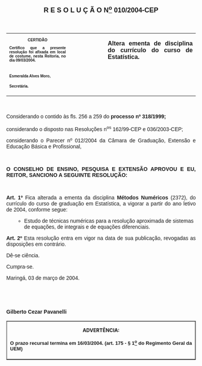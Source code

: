 <BODY>

<B><FONT FACE="Arial" SIZE=4><P ALIGN="CENTER"></P>
<P ALIGN="CENTER">R E S O L U &Ccedil; &Atilde; O N<U><SUP>o</U></SUP> 010/2004-CEP</P>
</B></FONT><FONT FACE="Arial"><P ALIGN="CENTER"></P>
<P ALIGN="CENTER">&nbsp;</P></FONT>
<TABLE CELLSPACING=0 BORDER=0 CELLPADDING=7 WIDTH=595>
<TR><TD WIDTH="33%" VALIGN="TOP">
<B><FONT FACE="Arial" SIZE=1><P ALIGN="CENTER">CERTID&Atilde;O</P>
<P ALIGN="JUSTIFY">   Certifico que a presente resolu&ccedil;&atilde;o foi afixada em local de costume, nesta Reitoria, no dia 09/03/2004.</P>
<P ALIGN="JUSTIFY"></P>
<P ALIGN="JUSTIFY">&nbsp;</P>
<P>Esmeralda Alves Moro,</P>
<P>Secret&aacute;ria.</B></FONT></TD>
<TD WIDTH="19%" VALIGN="TOP">&nbsp;</TD>
<TD WIDTH="48%" VALIGN="TOP">
<B><FONT FACE="Arial"><P ALIGN="JUSTIFY">Altera ementa de disciplina do curr&iacute;culo do curso de Estat&iacute;stica.</B></FONT></TD>
</TR>
</TABLE>

<FONT FACE="Arial"><P ALIGN="JUSTIFY"></P>
<P ALIGN="JUSTIFY">&nbsp;</P>
<P ALIGN="JUSTIFY">Considerando o contido &agrave;s fls. 256 a 259 do <B>processo nº 318/1999;</P>
</B><P ALIGN="JUSTIFY">considerando o disposto nas Resolu&ccedil;&otilde;es n<SUP>os</SUP> 162/99-CEP e 036/2003-CEP;</P>
<P ALIGN="JUSTIFY">considerando o Parecer nº 012/2004 da C&acirc;mara de Gradua&ccedil;&atilde;o, Extens&atilde;o  e Educa&ccedil;&atilde;o B&aacute;sica e Profissional,</P>
<P ALIGN="JUSTIFY"></P>
<P ALIGN="JUSTIFY">&nbsp;</P>
<B><P ALIGN="JUSTIFY">O CONSELHO DE ENSINO, PESQUISA E EXTENS&Atilde;O APROVOU E EU, REITOR, SANCIONO A SEGUINTE RESOLU&Ccedil;&Atilde;O:</P>
</B><DL>
<DT></DT>
</DL>
<B><P ALIGN="JUSTIFY">&nbsp;</P>
<P ALIGN="JUSTIFY">Art. 1º</B>  Fica alterada a ementa da disciplina <B>M&eacute;todos Num&eacute;ricos </B>(2372), do curr&iacute;culo do curso de gradua&ccedil;&atilde;o em Estat&iacute;stica, a vigorar a partir do ano letivo de 2004, conforme segue:</P>
<P ALIGN="JUSTIFY"></P>

<UL>

<UL>
<P ALIGN="JUSTIFY"><LI>Estudo de t&eacute;cnicas num&eacute;ricas para a resolu&ccedil;&atilde;o aproximada de sistemas de equa&ccedil;&otilde;es, de integrais e de equa&ccedil;&otilde;es diferenciais.</LI></P></UL>
</UL>

<P ALIGN="JUSTIFY"> </P>
<B><P ALIGN="JUSTIFY">Art.  2º  </B>Esta resolu&ccedil;&atilde;o entra em vigor na data de sua publica&ccedil;&atilde;o, revogadas as disposi&ccedil;&otilde;es em contr&aacute;rio.</P>
<P ALIGN="JUSTIFY">D&ecirc;-se ci&ecirc;ncia.</P>
<P ALIGN="JUSTIFY">Cumpra-se.</P>
<P ALIGN="JUSTIFY"></P>
<P ALIGN="JUSTIFY">Maring&aacute;, 03 de mar&ccedil;o de 2004.</P>
<P ALIGN="JUSTIFY"></P>
<P ALIGN="JUSTIFY">&nbsp;</P>
<P ALIGN="JUSTIFY">&nbsp;</P>
<B><P ALIGN="JUSTIFY">Gilberto Cezar Pavanelli</P></B></FONT>
<TABLE BORDER CELLSPACING=1 CELLPADDING=4 WIDTH=207>
<TR><TD VALIGN="TOP">
<B><FONT SIZE=2><P ALIGN="CENTER">ADVERT&Ecirc;NCIA:</P>
</FONT><FONT FACE="Arial" SIZE=2><P ALIGN="JUSTIFY">O prazo recursal termina em 16/03/2004. (art. 175 - § 1<U><SUP>o</U></SUP> do Regimento Geral da UEM)</B></FONT></TD>
</TR>
</TABLE>

<DL>
<DT ALIGN="RIGHT"></DT>
</DL></BODY>
